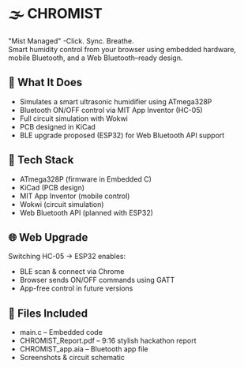 # 🌫 CHROMIST

"Mist Managed"  -Click. Sync. Breathe.  
Smart humidity control from your browser using embedded hardware, mobile Bluetooth, and a Web Bluetooth–ready design.
## 🔧 What It Does
- Simulates a smart ultrasonic humidifier using ATmega328P
- Bluetooth ON/OFF control via MIT App Inventor (HC-05)
- Full circuit simulation with Wokwi
- PCB designed in KiCad
- BLE upgrade proposed (ESP32) for Web Bluetooth API support

## 🧰 Tech Stack
- ATmega328P (firmware in Embedded C)
- KiCad (PCB design)
- MIT App Inventor (mobile control)
- Wokwi (circuit simulation)
- Web Bluetooth API (planned with ESP32)

## 🌐 Web Upgrade
Switching HC-05 → ESP32 enables:
- BLE scan & connect via Chrome
- Browser sends ON/OFF commands using GATT
- App-free control in future versions

## 📄 Files Included
- main.c – Embedded code
- CHROMIST_Report.pdf – 9:16 stylish hackathon report
- CHROMIST_app.aia – Bluetooth app file
- Screenshots & circuit schematic
  

